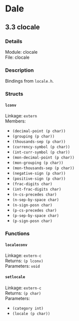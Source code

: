 # Dale

## 3.3 clocale

### Details

Module: clocale  
File: clocale  

### Description

Bindings from `locale.h`.







### Structs

#### `lconv`

Linkage: `extern`  
Members:  

  * `(decimal-point (p char))`
  * `(grouping (p char))`
  * `(thousands-sep (p char))`
  * `(currency-symbol (p char))`
  * `(int-curr-symbol (p char))`
  * `(mon-decimal-point (p char))`
  * `(mon-grouping (p char))`
  * `(mon-thousands-sep (p char))`
  * `(negative-sign (p char))`
  * `(positive-sign (p char))`
  * `(frac-digits char)`
  * `(int-frac-digits char)`
  * `(n-cs-precedes char)`
  * `(n-sep-by-space char)`
  * `(n-sign-posn char)`
  * `(p-cs-precedes char)`
  * `(p-sep-by-space char)`
  * `(p-sign-posn char)`








### Functions

#### `localeconv`

Linkage: `extern-c`  
Returns: `(p lconv)`  
Parameters: `void`





#### `setlocale`

Linkage: `extern-c`  
Returns: `(p char)`  
Parameters:  

  * `(category int)`  
  * `(locale (p char))`  